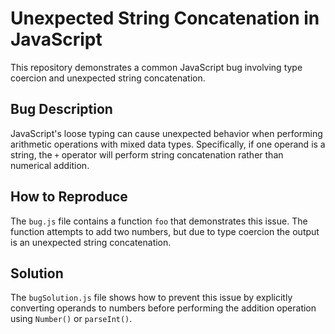 # Unexpected String Concatenation in JavaScript
This repository demonstrates a common JavaScript bug involving type coercion and unexpected string concatenation.

## Bug Description
JavaScript's loose typing can cause unexpected behavior when performing arithmetic operations with mixed data types.  Specifically, if one operand is a string, the `+` operator will perform string concatenation rather than numerical addition.

## How to Reproduce
The `bug.js` file contains a function `foo` that demonstrates this issue. The function attempts to add two numbers, but due to type coercion the output is an unexpected string concatenation.

## Solution
The `bugSolution.js` file shows how to prevent this issue by explicitly converting operands to numbers before performing the addition operation using `Number()` or `parseInt()`.